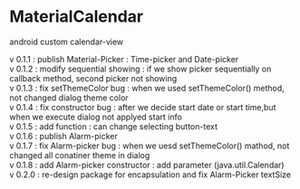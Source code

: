 # MaterialCalendar
android custom calendar-view

v 0.1.1 : publish Material-Picker : Time-picker and Date-picker<br />
v 0.1.2 : modify sequential showing : if we show picker sequentially on callback method, second picker not showing <br />
v 0.1.3 : fix setThemeColor bug : when we used setThemeColor() method, not changed dialog theme color<br />
v 0.1.4 : fix constructor bug : after we decide start date or start time,but when we execute dialog not applyed start info <br />
v 0.1.5 : add function : can change selecting button-text<br />
v 0.1.6 : publish Alarm-picker<br />
v 0.1.7 : fix Alarm-picker bug : when we uesd setThemeColor() mathod, not changed all conatiner theme in dialog <br />
v 0.1.8 : add Alarm-picker constructor : add parameter (java.util.Calendar) <br />
v 0.2.0 : re-design package for encapsulation and fix Alarm-Picker textSize
